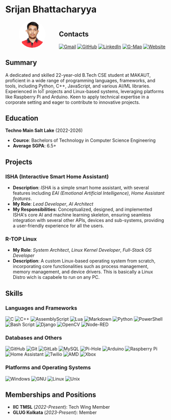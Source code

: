 # Srijan Bhattacharyya
<div align="center" style="display: flex; flex-direction: row;">
    <div style="flex: 1;">
        <img
            src = "pfp.png"
            alt = "PFP"
            style = "background-color: #ffffff; border-radius: 50%; width: 50%;"
        />
    </div>
    <div style="flex: 2;" align="left">
        <h2>Contacts</h2>
        <a href="mailto:srijan.76448@gmail.com"><img src="https://img.shields.io/badge/Gmail-D14836?style=plastic&logo=gmail&logoColor=white" alt="Gmail" /></a>
        <a href="https://github.com/srijan-76448"><img src="https://img.shields.io/badge/GitHub-100000?style=plastic&logo=github&logoColor=white" alt="GitHub" /></a>
        <a href="https://www.linkedin.com/in/srijan76448/"><img src="https://img.shields.io/badge/LinkedIn-0077B5?style=plastic&logo=linkedin&logoColor=white" alt="LinkedIn" /></a>
        <a href="https://maps.app.goo.gl/b4eGEH8mBk1Cd837A"><img src="https://img.shields.io/badge/G-Map-1D1D1D?style=plastic&logo=gmap&logoColor=white" alt="G-Map" /></a>
        <a href="https://srijan.76448.in"><img src="https://img.shields.io/badge/Website-1D1D1D?style=plastic&logo=website&logoColor=white" alt="Website" /></a>
    </div>
</div>

## Summary
A dedicated and skilled 22-year-old B.Tech CSE student at MAKAUT, proficient in a wide range of programming languages, frameworks, and tools, including Python, C++, JavaScript, and various AI/ML libraries. Experienced in IoT projects and Linux-based systems, leveraging platforms like Raspberry Pi and Arduino. Keen to apply technical expertise in a corporate setting and eager to contribute to innovative projects.

## Education
**Techno Main Salt Lake** (2022-2026)
* **Cource**: Bachelors of Technology in Computer Science Engineering
* **Average SGPA**: 6.5+

## Projects
### ISHA (Interactive Smart Home Assistant)
* **Description**: *ISHA* is a simple smart home assistant, with several features including *EAI (Emotional Artificial Intelligence)*, *Home Assistant features*.
* **My Role**: *Lead Developer*, *AI Architect*
* **My Responsibilities**: Conceptualized, designed, and implemented ISHA's core AI and machine learning skeleton, ensuring seamless integration with several other APIs, devices and sub-systems, providing a user-friendly experience for all the users.

### R-TOP Linux
* **My Role**: *System Architect*, *Linux Kernel Developer*, *Full-Stack OS Developer*
* **Description**: A custom Linux-based operating system from scratch, incorporating core functionalities such as process management, memory management, and device drivers. This is basically a Linux Distro wich is capabele to run on any PC.
<!-- Gained hands-on experience in kernel development, system programming, and low-level hardware interaction. -->

## Skills
### Languages and Frameworks
![C](https://img.shields.io/badge/c-%2300599C.svg?style=plastic&logo=c&logoColor=white)
![C++](https://img.shields.io/badge/c++-%2300599C.svg?style=plastic&logo=c%2B%2B&logoColor=white)
![AssemblyScript](https://img.shields.io/badge/assembly%20script-%23000000.svg?style=plastic&logo=assemblyscript&logoColor=white)
![Lua](https://img.shields.io/badge/lua-%232C2D72.svg?style=plastic&logo=lua&logoColor=white)
![Markdown](https://img.shields.io/badge/markdown-%23000000.svg?style=plastic&logo=markdown&logoColor=white)
![Python](https://img.shields.io/badge/python-3670A0?style=plastic&logo=python&logoColor=ffdd54)
![PowerShell](https://img.shields.io/badge/PowerShell-%235391FE.svg?style=plastic&logo=powershell&logoColor=white)
![Bash Script](https://img.shields.io/badge/bash_script-%23121011.svg?style=plastic&logo=gnu-bash&logoColor=white)
![Django](https://img.shields.io/badge/django-%23092E20.svg?style=plastic&logo=django&logoColor=white)
![OpenCV](https://img.shields.io/badge/opencv-%23white.svg?style=plastic&logo=opencv&logoColor=white)
![Node-RED](https://img.shields.io/badge/Node--RED-%238F0000.svg?style=plastic&logo=node-red&logoColor=white)

### Databases and Others
![GitHub](https://img.shields.io/badge/github-%23121011.svg?style=plastic&logo=github&logoColor=white)
![Git](https://img.shields.io/badge/git-%23F05033.svg?style=plastic&logo=git&logoColor=white)
![GitLab](https://img.shields.io/badge/gitlab-%23181717.svg?style=plastic&logo=gitlab&logoColor=yellow)
![MySQL](https://img.shields.io/badge/MySQL-%234479A1.svg?style=plastic&logo=mysql&logoColor=white)
![Pi-Hole](https://img.shields.io/badge/pihole-%2396060C.svg?style=plastic&logo=pi-hole&logoColor=white)
![Arduino](https://img.shields.io/badge/-Arduino-00979D?style=plastic&logo=Arduino&logoColor=white)
![Raspberry Pi](https://img.shields.io/badge/-Raspberry_Pi-C51A4A?style=plastic&logo=Raspberry-Pi)
![Home Assistant](https://img.shields.io/badge/home%20assistant-%2341BDF5.svg?style=plastic&logo=home-assistant&logoColor=white)
![Twilio](https://img.shields.io/badge/Twilio-F22F46?style=plastic&logo=Twilio&logoColor=white)
![AMD](https://img.shields.io/badge/AMD-%23000000.svg?style=plastic&logo=amd&logoColor=white)
![Xbox](https://img.shields.io/badge/Xbox-%23107C10.svg?style=plastic&logo=xbox&logoColor=white)

### Platforms and Operating Systems
![Windows](https://img.shields.io/badge/Windows-0078D6?style=plastic&logo=windows&logoColor=white)
![GNU](https://img.shields.io/badge/GNU-fff?style=plastic&logo=gnu&logoColor=000000)
![Linux](https://img.shields.io/badge/Linux-FFCC00?style=plastic&logo=linux&logoColor=2F3033)
![Unix](https://img.shields.io/badge/Unix-fff?style=plastic&logo=unix&logoColor=black)

## Memberships and Positions
* **IIC TMSL** (*2022-Present*): Tech Wing Member
* **GLUG Kolkata** (*2023-Present*): Member
